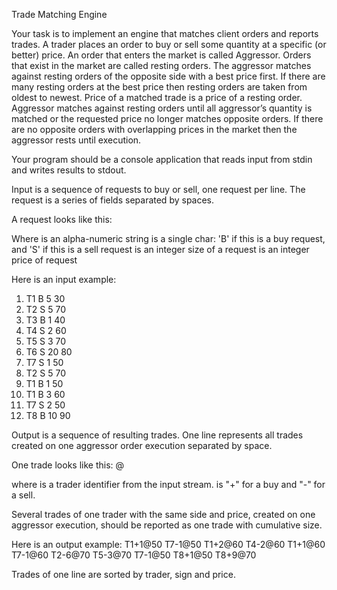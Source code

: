 Trade Matching Engine
 
Your task is to implement an engine that matches client orders and reports trades.
A trader places an order to buy or sell some quantity at a specific (or better) price. An order that enters the market is called Aggressor. Orders that exist in the market are called resting orders. The aggressor matches against resting orders of the opposite side with a best price first. If there are many resting orders at the best price then resting orders are taken from oldest to newest. Price of a matched trade is a price of a resting order. Aggressor matches against resting orders until all aggressor’s quantity is matched or the requested price no longer matches opposite orders. If there are no opposite orders with overlapping prices in the market then the aggressor rests until execution.
 
Your program should be a console application that reads input from stdin and writes results to stdout.
 
Input is a sequence of requests to buy or sell, one request per line. The request is a series of fields separated by spaces.

A request looks like this:
<Trader Identifier> <Side> <Quantity> <Price>
 
Where
<Trader Identifier> is an alpha-numeric string
<Side> is a single char: 'B' if this is a buy request, and 'S' if this is a sell request
<Quantity> is an integer size of a request
<Price> is an integer price of request
 
Here is an input example:
1)  T1 B 5 30
2)  T2 S 5 70
3)  T3 B 1 40
4)  T4 S 2 60
5)  T5 S 3 70
6)  T6 S 20 80
7)  T7 S 1 50
8)  T2 S 5 70
9)  T1 B 1 50
10) T1 B 3 60
11) T7 S 2 50
12) T8 B 10 90
 
Output is a sequence of resulting trades. One line represents all trades created on one aggressor order execution separated by space.
 
One trade looks like this:
<Trader Identifier><Sign><Quantity>@<Price>

where
<Trader Identifier> is a trader identifier from the input stream.
<Sign> is "+" for a buy and "-" for a sell.

Several trades of one trader with the same side and price, created on one aggressor execution, should be reported as one trade with cumulative size.

Here is an output example:
T1+1@50 T7-1@50
T1+2@60 T4-2@60
T1+1@60 T7-1@60
T2-6@70 T5-3@70 T7-1@50 T8+1@50 T8+9@70
 
Trades of one line are sorted by trader, sign and price.
